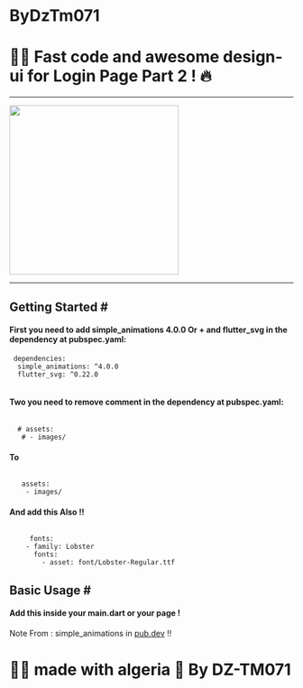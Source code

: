 # ByDzTm071
<h1>🐱‍👤 Fast code and awesome design-ui for Login Page Part 2 ! 🔥</h1>
<hr>

<img src="https://user-images.githubusercontent.com/69757558/135749430-d4bdeebf-1415-4cff-b264-ae7d2b0944cf.png" width="300" />


<hr>
<h2>Getting Started #</h2>
<h4>First you need to add simple_animations 4.0.0 Or + and flutter_svg  in the dependency at pubspec.yaml:</h4>
  
<pre><code> dependencies:
  simple_animations: ^4.0.0
  flutter_svg: ^0.22.0
  </code></pre>
  <h4>Two you need to remove comment in the dependency at pubspec.yaml:</h4>
<pre><code> 
  # assets:
   # - images/
</code></pre>
<h4> To </h4>
<pre><code> 
   assets:
    - images/
</code></pre>
<h4> And add this Also !! </h4>
<pre><code> 
     fonts:
    - family: Lobster
      fonts:
        - asset: font/Lobster-Regular.ttf
</code></pre>

<h2>Basic Usage #</h2>
<h4>Add this inside your main.dart or your page !</h4>


Note From : simple_animations in <a href="https://pub.dev/packages/simple_animations">pub.dev</a> !! 

<h1> 🐱‍👤 made with algeria 🖤 By DZ-TM071 </h1>

